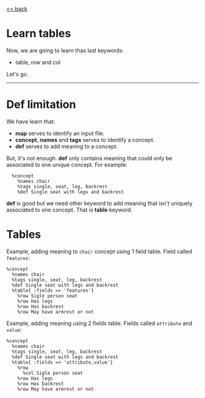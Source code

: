 
[<< back](README.md)

# Learn tables

Now, we are going to learn thas last keywords:
* table, row and col

Let's go.

---

# Def limitation

We have learn that:
* **map** serves to identify an input file.
* **concept**, **names** and **tags** serves to identify a concept.
* **def** serves to add meaning to a concept.

But, it's not enough. **def** only contains meaning that could only be associated to one unique concept. For example:
```
  %concept
    %names chair
    %tags single, seat, leg, backrest
    %def Single seat with legs and backrest
```

**def** is good but we need other keyword to add meaning that isn't uniquely associated to one concept. That is **table** keyword.

# Tables

Example, adding meaning to `chair` concept using 1 field table. Field called `features`:

```
%concept
  %names chair
  %tags single, seat, leg, backrest
  %def Single seat with legs and backrest
  %table{ :fields => 'features'}
    %row Sigle person seat
    %row Has legs
    %row Has backrest
    %row May have armrest or not
```

Example, adding meaning using 2 fields table. Fields called `attribute` and `value`:

```
%concept
  %names chair
  %tags single, seat, leg, backrest
  %def Single seat with legs and backrest
  %table{ :fields => 'attribute,value'}
    %row
      %col Sigle person seat
    %row Has legs
    %row Has backrest
    %row May have armrest or not
```
